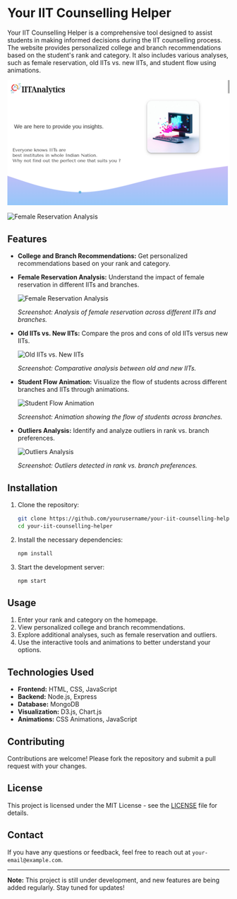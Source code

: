 # Your IIT Counselling Helper

Your IIT Counselling Helper is a comprehensive tool designed to assist students in making informed decisions during the IIT counselling process. The website provides personalized college and branch recommendations based on the student's rank and category. It also includes various analyses, such as female reservation, old IITs vs. new IITs, and student flow using animations.

![home](images/home.png)

![Female Reservation Analysis](screenshots/female_reservation_analysis.png)

## Features

- **College and Branch Recommendations:** Get personalized recommendations based on your rank and category.
- **Female Reservation Analysis:** Understand the impact of female reservation in different IITs and branches.
  
  ![Female Reservation Analysis](screenshots/female_reservation_analysis.png)
  
  _Screenshot: Analysis of female reservation across different IITs and branches._

- **Old IITs vs. New IITs:** Compare the pros and cons of old IITs versus new IITs.
  
  ![Old IITs vs. New IITs](screenshots/old_vs_new_iits.png)
  
  _Screenshot: Comparative analysis between old and new IITs._

- **Student Flow Animation:** Visualize the flow of students across different branches and IITs through animations.
  
  ![Student Flow Animation](screenshots/student_flow_animation.png)
  
  _Screenshot: Animation showing the flow of students across branches._

- **Outliers Analysis:** Identify and analyze outliers in rank vs. branch preferences.
  
  ![Outliers Analysis](screenshots/outliers_analysis.png)
  
  _Screenshot: Outliers detected in rank vs. branch preferences._

## Installation

1. Clone the repository:
    ```bash
    git clone https://github.com/yourusername/your-iit-counselling-helper.git
    cd your-iit-counselling-helper
    ```

2. Install the necessary dependencies:
    ```bash
    npm install
    ```

3. Start the development server:
    ```bash
    npm start
    ```

## Usage

1. Enter your rank and category on the homepage.
2. View personalized college and branch recommendations.
3. Explore additional analyses, such as female reservation and outliers.
4. Use the interactive tools and animations to better understand your options.

## Technologies Used

- **Frontend:** HTML, CSS, JavaScript
- **Backend:** Node.js, Express
- **Database:** MongoDB
- **Visualization:** D3.js, Chart.js
- **Animations:** CSS Animations, JavaScript

## Contributing

Contributions are welcome! Please fork the repository and submit a pull request with your changes.

## License

This project is licensed under the MIT License - see the [LICENSE](LICENSE) file for details.

## Contact

If you have any questions or feedback, feel free to reach out at `your-email@example.com`.

---

**Note:** This project is still under development, and new features are being added regularly. Stay tuned for updates!
